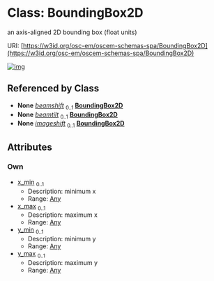 
# Class: BoundingBox2D

an axis-aligned 2D bounding box (float units)

URI: [https://w3id.org/osc-em/oscem-schemas-spa/BoundingBox2D](https://w3id.org/osc-em/oscem-schemas-spa/BoundingBox2D)


[![img](https://yuml.me/diagram/nofunky;dir:TB/class/[Any]<y_max%200..1-++[BoundingBox2D],[Any]<y_min%200..1-++[BoundingBox2D],[Any]<x_max%200..1-++[BoundingBox2D],[Any]<x_min%200..1-++[BoundingBox2D],[Acquisition]++-%20beamshift%200..1>[BoundingBox2D],[Acquisition]++-%20beamtilt%200..1>[BoundingBox2D],[Acquisition]++-%20imageshift%200..1>[BoundingBox2D],[Any],[Acquisition])](https://yuml.me/diagram/nofunky;dir:TB/class/[Any]<y_max%200..1-++[BoundingBox2D],[Any]<y_min%200..1-++[BoundingBox2D],[Any]<x_max%200..1-++[BoundingBox2D],[Any]<x_min%200..1-++[BoundingBox2D],[Acquisition]++-%20beamshift%200..1>[BoundingBox2D],[Acquisition]++-%20beamtilt%200..1>[BoundingBox2D],[Acquisition]++-%20imageshift%200..1>[BoundingBox2D],[Any],[Acquisition])

## Referenced by Class

 *  **None** *[beamshift](beamshift.md)*  <sub>0..1</sub>  **[BoundingBox2D](BoundingBox2D.md)**
 *  **None** *[beamtilt](beamtilt.md)*  <sub>0..1</sub>  **[BoundingBox2D](BoundingBox2D.md)**
 *  **None** *[imageshift](imageshift.md)*  <sub>0..1</sub>  **[BoundingBox2D](BoundingBox2D.md)**

## Attributes


### Own

 * [x_min](x_min.md)  <sub>0..1</sub>
     * Description: minimum x
     * Range: [Any](Any.md)
 * [x_max](x_max.md)  <sub>0..1</sub>
     * Description: maximum x
     * Range: [Any](Any.md)
 * [y_min](y_min.md)  <sub>0..1</sub>
     * Description: minimum y
     * Range: [Any](Any.md)
 * [y_max](y_max.md)  <sub>0..1</sub>
     * Description: maximum y
     * Range: [Any](Any.md)
